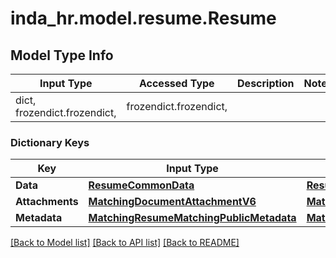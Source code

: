 # inda_hr.model.resume.Resume

## Model Type Info
Input Type | Accessed Type | Description | Notes
------------ | ------------- | ------------- | -------------
dict, frozendict.frozendict,  | frozendict.frozendict,  |  | 

### Dictionary Keys
Key | Input Type | Accessed Type | Description | Notes
------------ | ------------- | ------------- | ------------- | -------------
**Data** | [**ResumeCommonData**](ResumeCommonData.md) | [**ResumeCommonData**](ResumeCommonData.md) |  | 
**Attachments** | [**MatchingDocumentAttachmentV6**](MatchingDocumentAttachmentV6.md) | [**MatchingDocumentAttachmentV6**](MatchingDocumentAttachmentV6.md) |  | 
**Metadata** | [**MatchingResumeMatchingPublicMetadata**](MatchingResumeMatchingPublicMetadata.md) | [**MatchingResumeMatchingPublicMetadata**](MatchingResumeMatchingPublicMetadata.md) |  | [optional] 

[[Back to Model list]](../../README.md#documentation-for-models) [[Back to API list]](../../README.md#documentation-for-api-endpoints) [[Back to README]](../../README.md)

